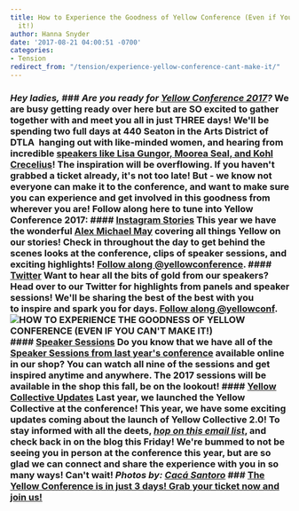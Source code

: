 ```yaml
---
title: How to Experience the Goodness of Yellow Conference (Even if You Can't Make
  it!)
author: Hanna Snyder
date: '2017-08-21 04:00:51 -0700'
categories:
- Tension
redirect_from: "/tension/experience-yellow-conference-cant-make-it/"
---
```


### _Hey ladies,_ ### _Are you ready for [Yellow Conference 2017](http://yellowco.co/conference/)?_ We are busy getting ready over here but are SO excited to gather together with and meet you all in just THREE days! We'll be spending two full days at 440 Seaton in the Arts District of DTLA  hanging out with like-minded women, and hearing from incredible [speakers like Lisa Gungor, Moorea Seal, and Kohl Crecelius](http://yellowco.co/yellow-conference-2017-speakers/)! The inspiration will be overflowing. If you haven't grabbed a ticket already, it's not too late! But - we know not everyone can make it to the conference, and want to make sure you can experience and get involved in this goodness from wherever you are! Follow along here to tune into Yellow Conference 2017: #### [Instagram Stories](https://www.instagram.com/yellowconference/) This year we have the wonderful [Alex Michael May](https://www.instagram.com/alexmichaelmay/) covering all things Yellow on our stories! Check in throughout the day to get behind the scenes looks at the conference, clips of speaker sessions, and exciting highlights! [Follow along @yellowconference](https://www.instagram.com/yellowconference/). #### [Twitter](https://twitter.com/yellowconf) Want to hear all the bits of gold from our speakers? Head over to our Twitter for highlights from panels and speaker sessions! We'll be sharing the best of the best with you to inspire and spark you for days. [Follow along @yellowconf](https://twitter.com/yellowconf). ![HOW TO EXPERIENCE THE GOODNESS OF YELLOW CONFERENCE (EVEN IF YOU CAN'T MAKE IT!)](https://yellow-blog-images.imgix.net/2017/08/Yellow2016-254.jpg) #### **[Speaker Sessions](https://yellowco.myshopify.com/collections/frontpage)** Do you know that we have all of the [Speaker Sessions from last year's conference](https://yellowco.myshopify.com/collections/frontpage/products/yellow-2016-speaker-sessions) available online in our shop? You can watch all nine of the sessions and get inspired anytime and anywhere. The 2017 sessions will be available in the shop this fall, be on the lookout! #### [Yellow Collective Updates](https://yellowcollective.co/) Last year, we launched the Yellow Collective at the conference! This year, we have some exciting updates coming about the launch of Yellow Collective 2.0! To stay informed with all the deets, [_hop on this email list_](http://yellowconference.us3.list-manage.com/subscribe?u=3f8e45f74e0653e404965e2ef&id=e811fb1a74), and check back in on the blog this Friday! We're bummed to not be seeing you in person at the conference this year, but are so glad we can connect and share the experience with you in so many ways! Can't wait! _Photos by: [Cacá Santoro](http://cacasantoro.com/)_ ### [The Yellow Conference is in just 3 days! Grab your ticket now and join us!](http://yellowco.co/conference/)
